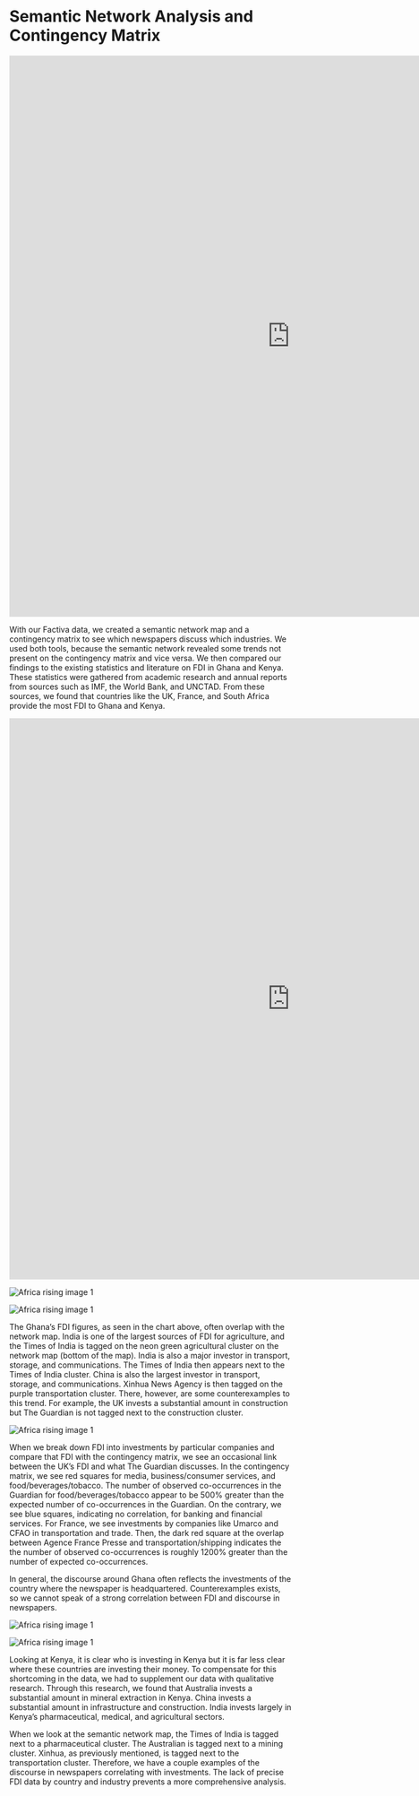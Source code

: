



# Semantic Network Analysis and Contingency Matrix

<iframe src="https://documents.cortext.net/lib/mapexplorer/explorerjs.html?file=https://assets.cortext.net/docs/017382b4c25ac1b09921edbbf71e4111" frameborder="0" style="overflow:hidden;border:1px solid #DDDDDD;" width="1000" height="1000" allowfullscreen></iframe>

With our Factiva data, we created a semantic network map and a contingency matrix to see which newspapers discuss which industries. We used both tools, because the semantic network revealed some trends not present on the contingency matrix and vice versa. We then compared our findings to the existing statistics and literature on FDI in Ghana and Kenya. These statistics were gathered from academic research and annual reports from sources such as IMF, the World Bank, and UNCTAD. From these sources, we found that countries like the UK, France, and South Africa provide the most FDI to Ghana and Kenya.

<iframe src="https://documents.cortext.net/b4de/b4def6c1f893ad7ad33da628af9cc08d/74377/contingency_matrix-final-africarising-extended-version-logFalse-SourceName-Industry-y-107_244-reordered-nFchi2.pdf" frameborder="0" style="overflow:hidden;border:1px solid #DDDDDD;" width="1000" height="1000" allowfullscreen></iframe>

![Africa rising image 1](/africa-rising/assets/images/Pic1.png)

![Africa rising image 1](/africa-rising/assets/images/Pic2.png)


The Ghana’s FDI figures, as seen in the chart above, often overlap with the network map. India is one of the largest sources of FDI for agriculture, and the Times of India is tagged on the neon green agricultural cluster on the network map (bottom of the map). India is also a major investor in transport, storage, and communications. The Times of India then appears next to the Times of India cluster. China is also the largest investor in transport, storage, and communications. Xinhua News Agency is then tagged on the purple transportation cluster. There, however, are some counterexamples to this trend. For example, the UK invests a substantial amount in construction but The Guardian is not tagged next to the construction cluster.

![Africa rising image 1](/africa-rising/assets/images/Pic3.png)

When we break down FDI into investments by particular companies and compare that FDI with the contingency matrix, we see an occasional link between the UK’s FDI and what The Guardian discusses. In the contingency matrix, we see red squares for media, business/consumer services, and food/beverages/tobacco. The number of observed co-occurrences in the Guardian for food/beverages/tobacco appear to be 500% greater than the expected number of co-occurrences in the Guardian. On the contrary, we see blue squares, indicating no correlation, for banking and financial services. For France, we see investments by companies like Umarco and CFAO in transportation and trade. Then, the dark red square at the overlap between Agence France Presse and transportation/shipping indicates the the number of observed co-occurrences is roughly 1200% greater than the number of expected co-occurrences. 

In general, the discourse around Ghana often reflects the investments of the country where the newspaper is headquartered. Counterexamples exists, so we cannot speak of a strong correlation between FDI and discourse in newspapers. 

![Africa rising image 1](/africa-rising/assets/images/Pic4.png)

![Africa rising image 1](/africa-rising/assets/images/Pic5.png)

Looking at Kenya, it is clear who is investing in Kenya but it is far less clear where these countries are investing their money. To compensate for this shortcoming in the data, we had to supplement our data with qualitative research. Through this research, we found that Australia invests a substantial amount in mineral extraction in Kenya. China invests a substantial amount in infrastructure and construction. India invests largely in Kenya’s pharmaceutical, medical, and agricultural sectors. 

When we look at the semantic network map, the Times of India is tagged next to a pharmaceutical cluster. The Australian is tagged next to a mining cluster. Xinhua, as previously mentioned, is tagged next to the transportation cluster. Therefore, we have a couple examples of the discourse in newspapers correlating with investments. The lack of precise FDI data by country and industry prevents a more comprehensive analysis.


